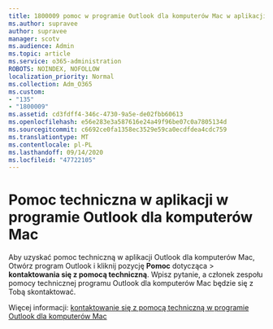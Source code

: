 ```yaml
---
title: 1800009 pomoc w programie Outlook dla komputerów Mac w aplikacji
ms.author: supravee
author: supravee
manager: scotv
ms.audience: Admin
ms.topic: article
ms.service: o365-administration
ROBOTS: NOINDEX, NOFOLLOW
localization_priority: Normal
ms.collection: Adm_O365
ms.custom:
- "135"
- "1800009"
ms.assetid: cd3fdff4-346c-4730-9a5e-de02fbb60613
ms.openlocfilehash: e56e283e3a587616e24a49f96be07c0a7805134d
ms.sourcegitcommit: c6692ce0fa1358ec3529e59ca0ecdfdea4cdc759
ms.translationtype: MT
ms.contentlocale: pl-PL
ms.lasthandoff: 09/14/2020
ms.locfileid: "47722105"
---
```

# <a name="in-app-support-in-outlook-for-mac"></a>Pomoc techniczna w aplikacji w programie Outlook dla komputerów Mac

Aby uzyskać pomoc techniczną w aplikacji Outlook dla komputerów Mac, Otwórz program Outlook i kliknij pozycję **Pomoc** dotycząca \> **kontaktowania się z pomocą techniczną**. Wpisz pytanie, a członek zespołu pomocy technicznej programu Outlook dla komputerów Mac będzie się z Tobą skontaktować. 

Więcej informacji: [kontaktowanie się z pomocą techniczną w programie Outlook dla komputerów Mac](https://support.office.com//article/d0410177-8e65-4487-93f7-206a3a3d71a8)